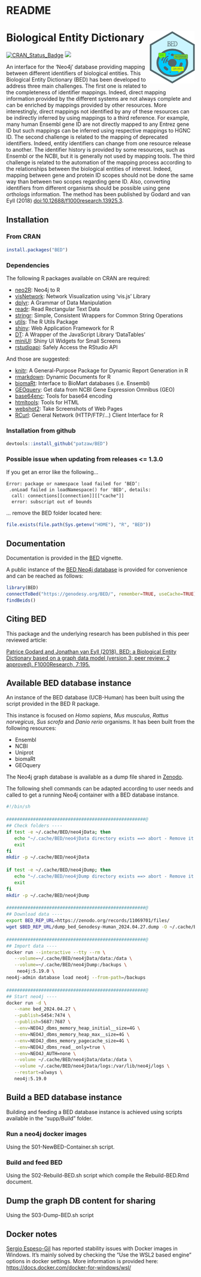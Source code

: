 README
================

# Biological Entity Dictionary <img src="man/figures/BED.png" align="right" alt="" width="120" />

[![CRAN_Status_Badge](http://www.r-pkg.org/badges/version/BED)](https://cran.r-project.org/package=BED)
[![](http://cranlogs.r-pkg.org/badges/BED)](https://cran.r-project.org/package=BED)

An interface for the ‘Neo4j’ database providing mapping between
different identifiers of biological entities. This Biological Entity
Dictionary (BED) has been developed to address three main challenges.
The first one is related to the completeness of identifier mappings.
Indeed, direct mapping information provided by the different systems are
not always complete and can be enriched by mappings provided by other
resources. More interestingly, direct mappings not identified by any of
these resources can be indirectly inferred by using mappings to a third
reference. For example, many human Ensembl gene ID are not directly
mapped to any Entrez gene ID but such mappings can be inferred using
respective mappings to HGNC ID. The second challenge is related to the
mapping of deprecated identifiers. Indeed, entity identifiers can change
from one resource release to another. The identifier history is provided
by some resources, such as Ensembl or the NCBI, but it is generally not
used by mapping tools. The third challenge is related to the automation
of the mapping process according to the relationships between the
biological entities of interest. Indeed, mapping between gene and
protein ID scopes should not be done the same way than between two
scopes regarding gene ID. Also, converting identifiers from different
organisms should be possible using gene orthologs information. The
method has been published by Godard and van Eyll (2018)
<doi:10.12688/f1000research.13925.3>.

<!----------------------------------------------------------------------------->
<!----------------------------------------------------------------------------->

## Installation

### From CRAN

``` r
install.packages("BED")
```

### Dependencies

The following R packages available on CRAN are required:

- [neo2R](https://CRAN.R-project.org/package=neo2R): Neo4j to R
- [visNetwork](https://CRAN.R-project.org/package=visNetwork): Network
  Visualization using ‘vis.js’ Library
- [dplyr](https://CRAN.R-project.org/package=dplyr): A Grammar of Data
  Manipulation
- [readr](https://CRAN.R-project.org/package=readr): Read Rectangular
  Text Data
- [stringr](https://CRAN.R-project.org/package=stringr): Simple,
  Consistent Wrappers for Common String Operations
- [utils](https://CRAN.R-project.org/package=utils): The R Utils Package
- [shiny](https://CRAN.R-project.org/package=shiny): Web Application
  Framework for R
- [DT](https://CRAN.R-project.org/package=DT): A Wrapper of the
  JavaScript Library ‘DataTables’
- [miniUI](https://CRAN.R-project.org/package=miniUI): Shiny UI Widgets
  for Small Screens
- [rstudioapi](https://CRAN.R-project.org/package=rstudioapi): Safely
  Access the RStudio API

And those are suggested:

- [knitr](https://CRAN.R-project.org/package=knitr): A General-Purpose
  Package for Dynamic Report Generation in R
- [rmarkdown](https://CRAN.R-project.org/package=rmarkdown): Dynamic
  Documents for R
- [biomaRt](https://CRAN.R-project.org/package=biomaRt): Interface to
  BioMart databases (i.e. Ensembl)
- [GEOquery](https://CRAN.R-project.org/package=GEOquery): Get data from
  NCBI Gene Expression Omnibus (GEO)
- [base64enc](https://CRAN.R-project.org/package=base64enc): Tools for
  base64 encoding
- [htmltools](https://CRAN.R-project.org/package=htmltools): Tools for
  HTML
- [webshot2](https://CRAN.R-project.org/package=webshot2): Take
  Screenshots of Web Pages
- [RCurl](https://CRAN.R-project.org/package=RCurl): General Network
  (HTTP/FTP/…) Client Interface for R

### Installation from github

``` r
devtools::install_github("patzaw/BED")
```

### Possible issue when updating from releases \<= 1.3.0

If you get an error like the following…

    Error: package or namespace load failed for ‘BED’:
     .onLoad failed in loadNamespace() for 'BED', details:
      call: connections[[connection]][["cache"]]
      error: subscript out of bounds

… remove the BED folder located here:

``` r
file.exists(file.path(Sys.getenv("HOME"), "R", "BED"))
```

<!----------------------------------------------------------------------------->
<!----------------------------------------------------------------------------->

## Documentation

Documentation is provided in the
[BED](https://patzaw.github.io/BED/articles/BED.html) vignette.

A public instance of the [BED Neo4j
database](#available-bed-database-instance) is provided for convenience
and can be reached as follows:

``` r
library(BED)
connectToBed("https://genodesy.org/BED/", remember=TRUE, useCache=TRUE)
findBeids()
```

<!----------------------------------------------------------------------------->
<!----------------------------------------------------------------------------->

## Citing BED

This package and the underlying research has been published in this peer
reviewed article:

<a href="https://doi.org/10.12688/f1000research.13925.3" target="_blank">
Patrice Godard and Jonathan van Eyll (2018). BED: a Biological Entity
Dictionary based on a graph data model (version 3; peer review: 2
approved). F1000Research, 7:195. </a>

<!----------------------------------------------------------------------------->
<!----------------------------------------------------------------------------->

## Available BED database instance

An instance of the BED database (UCB-Human) has been built using the
script provided in the BED R package.

This instance is focused on *Homo sapiens*, *Mus musculus*, *Rattus
norvegicus*, *Sus scrofa* and *Danio rerio* organisms. It has been built
from the following resources:

- Ensembl
- NCBI
- Uniprot
- biomaRt
- GEOquery

The Neo4j graph database is available as a dump file shared in
[Zenodo](https://zenodo.org/records/11069701).

The following shell commands can be adapted according to user needs and
called to get a running Neo4j container with a BED database instance.

``` sh
#!/bin/sh

####################################################@
## Check folders ----
if test -e ~/.cache/BED/neo4jData; then
   echo "~/.cache/BED/neo4jData directory exists ==> abort - Remove it before proceeding" >&2
   exit
fi
mkdir -p ~/.cache/BED/neo4jData

if test -e ~/.cache/BED/neo4jDump; then
   echo "~/.cache/BED/neo4jDump directory exists ==> abort - Remove it before proceeding" >&2
   exit
fi
mkdir -p ~/.cache/BED/neo4jDump

####################################################@
## Download data ----
export BED_REP_URL=https://zenodo.org/records/11069701/files/
wget $BED_REP_URL/dump_bed_Genodesy-Human_2024.04.27.dump -O ~/.cache/BED/neo4jDump/neo4j.dump

####################################################@
## Import data ----
docker run --interactive --tty --rm \
   --volume=~/.cache/BED/neo4jData/data:/data \
   --volume=~/.cache/BED/neo4jDump:/backups \
    neo4j:5.19.0 \
neo4j-admin database load neo4j --from-path=/backups

####################################################@
## Start neo4j ----
docker run -d \
   --name bed_2024.04.27 \
   --publish=5454:7474 \
   --publish=5687:7687 \
   --env=NEO4J_dbms_memory_heap_initial__size=4G \
   --env=NEO4J_dbms_memory_heap_max__size=4G \
   --env=NEO4J_dbms_memory_pagecache_size=4G \
   --env=NEO4J_dbms_read__only=true \
   --env=NEO4J_AUTH=none \
   --volume ~/.cache/BED/neo4jData/data:/data \
   --volume ~/.cache/BED/neo4jData/logs:/var/lib/neo4j/logs \
   --restart=always \
   neo4j:5.19.0
```

<!----------------------------------------------------------------------------->
<!----------------------------------------------------------------------------->

## Build a BED database instance

Building and feeding a BED database instance is achieved using scripts
available in the “supp/Build” folder.

### Run a neo4j docker images

Using the S01-NewBED-Container.sh script.

### Build and feed BED

Using the S02-Rebuild-BED.sh script which compile the Rebuild-BED.Rmd
document.

## Dump the graph DB content for sharing

Using the S03-Dump-BED.sh script

<!----------------------------------------------------------------------------->
<!----------------------------------------------------------------------------->

## Docker notes

[Sergio Espeso-Gil](https://github.com/sespesogil) has reported
stability issues with Docker images in Windows. It’s mainly solved by
checking the “Use the WSL2 based engine” options in docker settings.
More information is provided here:
<https://docs.docker.com/docker-for-windows/wsl/>

